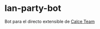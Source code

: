 # lan-party-bot
Bot para el directo extensible de [Calce Team](https://www.instagram.com/calceliga/)
